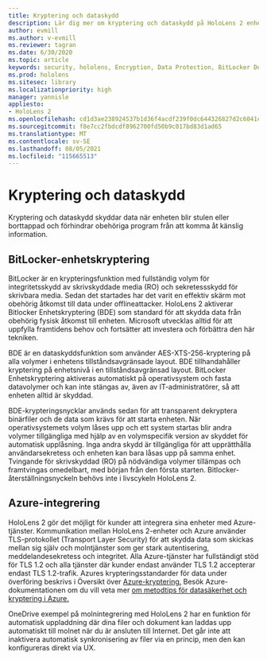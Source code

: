```yaml
---
title: Kryptering och dataskydd
description: Lär dig mer om kryptering och dataskydd på HoloLens 2 enheter, inklusive BitLocker och Azure-integrering.
author: evmill
ms.author: v-evmill
ms.reviewer: tagran
ms.date: 6/30/2020
ms.topic: article
keywords: security, hololens, Encryption, Data Protection, BitLocker Device, BitLocker, bitlocker, bitlocker encryption, azure integration,
ms.prod: hololens
ms.sitesec: library
ms.localizationpriority: high
manager: yannisle
appliesto:
- HoloLens 2
ms.openlocfilehash: cd1d3ae238924537b1d36f4acdf239f0dc644326827d2c6041ceb94b013b3801
ms.sourcegitcommit: f8e7cc2fbdcdf8962700fd50b9c017bd83d1ad65
ms.translationtype: MT
ms.contentlocale: sv-SE
ms.lasthandoff: 08/05/2021
ms.locfileid: "115665513"
---
```

# <a name="encryption-and-data-protection"></a>Kryptering och dataskydd

Kryptering och dataskydd skyddar data när enheten blir stulen eller borttappad och förhindrar obehöriga program från att komma åt känslig information.

## <a name="bitlocker-device-encryption"></a>BitLocker-enhetskryptering

BitLocker är en krypteringsfunktion med fullständig volym för integritetsskydd av skrivskyddade media (RO) och sekretessskydd för skrivbara media.  Sedan det startades har det varit en effektiv skärm mot obehörig åtkomst till data under offlineattacker. HoloLens 2 aktiverar Bitlocker Enhetskryptering (BDE) som standard för att skydda data från obehörig fysisk åtkomst till enheten. Microsoft utvecklas alltid för att uppfylla framtidens behov och fortsätter att investera och förbättra den här tekniken.

BDE är en dataskyddsfunktion som använder AES-XTS-256-kryptering på alla volymer i enhetens tillståndsavgränsade layout. BDE tillhandahåller kryptering på enhetsnivå i en tillståndsavgränsad layout. BitLocker Enhetskryptering aktiveras automatiskt på operativsystem och fasta datavolymer och kan inte stängas av, även av IT-administratörer, så att enheten alltid är skyddad.

BDE-krypteringsnycklar används sedan för att transparent dekryptera binärfiler och de data som krävs för att starta enheten. När operativsystemets volym låses upp och ett system startas blir andra volymer tillgängliga med hjälp av en volymspecifik version av skyddet för automatisk upplåsning. Inga andra skydd är tillgängliga för att upprätthålla användarsekretess och enheten kan bara låsas upp på samma enhet. Tvingande för skrivskyddad (RO) på nödvändiga volymer tillämpas och framtvingas omedelbart, med början från den första starten. Bitlocker-återställningsnyckeln behövs inte i livscykeln HoloLens 2.

## <a name="azure-integration"></a>Azure-integrering 

HoloLens 2 gör det möjligt för kunder att integrera sina enheter med Azure-tjänster. Kommunikation mellan HoloLens 2-enheter och Azure använder TLS-protokollet (Transport Layer Security) för att skydda data som skickas mellan sig själv och molntjänster som ger stark autentisering, meddelandesekretess och integritet. Alla Azure-tjänster har fullständigt stöd för TLS 1.2 och alla tjänster där kunder endast använder TLS 1.2 accepterar endast TLS 1.2-trafik. Azures krypteringsstandarder för data under överföring beskrivs i Översikt över [Azure-kryptering.](/azure/security/fundamentals/encryption-overview) Besök Azure-dokumentationen om du vill veta mer [om metodtips för datasäkerhet och kryptering i Azure.](/azure/security/fundamentals/data-encryption-best-practices) 

OneDrive exempel på molnintegrering med HoloLens 2 har en funktion för automatisk uppladdning där dina filer och dokument kan laddas upp automatiskt till molnet när du är ansluten till Internet. Det går inte att inaktivera automatisk synkronisering av filer via en princip, men den kan konfigureras direkt via UX. 
